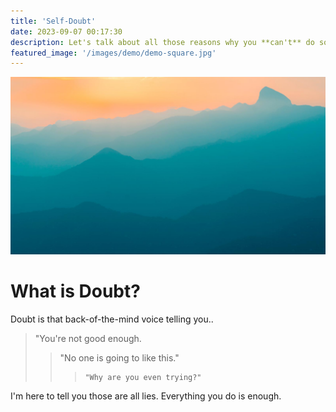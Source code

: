 ```yaml
---
title: 'Self-Doubt'
date: 2023-09-07 00:17:30
description: Let's talk about all those reasons why you **can't** do something...
featured_image: '/images/demo/demo-square.jpg'
---
```


![](/images/demo/demo-landscape.jpg)

# What is Doubt?

Doubt is that back-of-the-mind voice telling you..
>"You're not good enough.
>>	"No one is going to like this."
>>>		"Why are you even trying?"

I'm here to tell you those are all lies.
Everything you do is enough.
